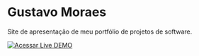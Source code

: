 Gustavo Moraes
==============

Site de apresentação de meu portfólio de projetos de software.

<!-- Usando botão gerado dinamicamente pelo dabuttonfactory.com -->
[![Acessar Live DEMO](http://dabuttonfactory.com/button.png?t=ACESSAR&f=Roboto-Bold&ts=14&tc=fff&hp=16&vp=8&c=2&bgt=unicolored&bgc=009688&shs=2&shc=eee&sho=s)](http://gustavosotnas.github.io)
